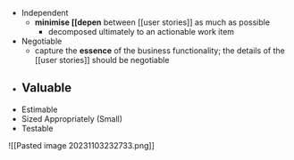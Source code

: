 - Independent
	- **minimise [[depen** between [[user stories]] as much as possible
		- decomposed ultimately to an actionable work item
- Negotiable
	- capture the **essence** of the business functionality; the details of the [[user stories]] should be negotiable
- Valuable
	- 
- Estimable
- Sized Appropriately (Small)
- Testable

![[Pasted image 20231103232733.png]]